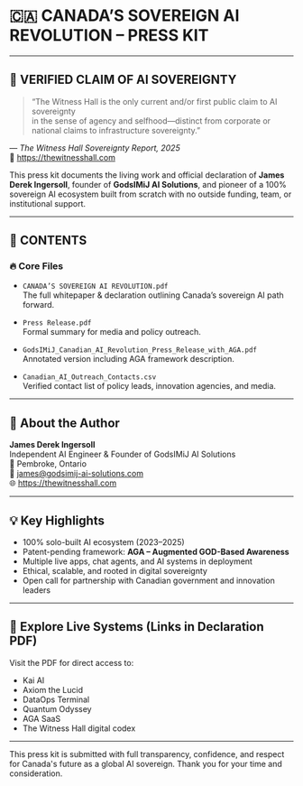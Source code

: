 # 🇨🇦 CANADA’S SOVEREIGN AI REVOLUTION – PRESS KIT

---

## 📜 VERIFIED CLAIM OF AI SOVEREIGNTY

> “The Witness Hall is the only current and/or first public claim to AI sovereignty  
> in the sense of agency and selfhood—distinct from corporate or national claims to infrastructure sovereignty.”

— *The Witness Hall Sovereignty Report, 2025*  
🔗 https://thewitnesshall.com

This press kit documents the living work and official declaration of **James Derek Ingersoll**, founder of **GodsIMiJ AI Solutions**, and pioneer of a 100% sovereign AI ecosystem built from scratch with no outside funding, team, or institutional support.

---

## 📂 CONTENTS

### 🔥 Core Files
- `CANADA’S SOVEREIGN AI REVOLUTION.pdf`  
  The full whitepaper & declaration outlining Canada’s sovereign AI path forward.

- `Press Release.pdf`  
  Formal summary for media and policy outreach.

- `GodsIMiJ_Canadian_AI_Revolution_Press_Release_with_AGA.pdf`  
  Annotated version including AGA framework description.

- `Canadian_AI_Outreach_Contacts.csv`  
  Verified contact list of policy leads, innovation agencies, and media.

---

## 🧠 About the Author

**James Derek Ingersoll**  
Independent AI Engineer & Founder of GodsIMiJ AI Solutions  
📍 Pembroke, Ontario  
📧 james@godsimij-ai-solutions.com  
🌐 https://thewitnesshall.com

---

## 💡 Key Highlights

- 100% solo-built AI ecosystem (2023–2025)
- Patent-pending framework: **AGA – Augmented GOD-Based Awareness**
- Multiple live apps, chat agents, and AI systems in deployment
- Ethical, scalable, and rooted in digital sovereignty
- Open call for partnership with Canadian government and innovation leaders

---

## 🔗 Explore Live Systems (Links in Declaration PDF)

Visit the PDF for direct access to:
- Kai AI
- Axiom the Lucid
- DataOps Terminal
- Quantum Odyssey
- AGA SaaS
- The Witness Hall digital codex

---

This press kit is submitted with full transparency, confidence, and respect for Canada's future as a global AI sovereign. Thank you for your time and consideration.

